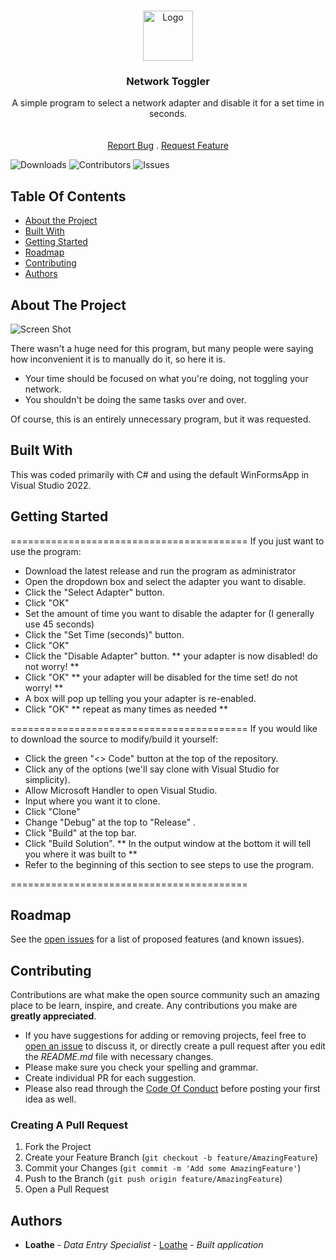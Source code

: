 <br/>
<p align="center">
  <a href="https://github.com/Sinnisterly/Network-Toggler">
    <img src="https://i.imgur.com/SgkqW3l.png" alt="Logo" width="80" height="80">
  </a>

  <h3 align="center">Network Toggler</h3>

  <p align="center">
    A simple program to select a network adapter and disable it for a set time in seconds.
    <br/>
    <br/>
    <br/>
    <a href="https://github.com/Sinnisterly/Network-Toggler/issues">Report Bug</a>
    .
    <a href="https://github.com/Sinnisterly/Network-Toggler/issues">Request Feature</a>
  </p>
</p>

![Downloads](https://img.shields.io/github/downloads/Sinnisterly/Network-Toggler/total) ![Contributors](https://img.shields.io/github/contributors/Sinnisterly/Network-Toggler?color=dark-green) ![Issues](https://img.shields.io/github/issues/Sinnisterly/Network-Toggler) 

## Table Of Contents

* [About the Project](#about-the-project)
* [Built With](#built-with)
* [Getting Started](#getting-started)
* [Roadmap](#roadmap)
* [Contributing](#contributing)
* [Authors](#authors)

## About The Project

![Screen Shot](https://i.imgur.com/4u0qfa4.png)

There wasn't a huge need for this program, but many people were saying how inconvenient it is to manually do it, so here it is.

* Your time should be focused on what you're doing, not toggling your network.
* You shouldn't be doing the same tasks over and over.

Of course, this is an entirely unnecessary program, but it was requested.

## Built With

This was coded primarily with C# and using the default WinFormsApp in Visual Studio 2022.

## Getting Started

=========================================
If you just want to use the program:
* Download the latest release and run the program as administrator
* Open the dropdown box and select the adapter you want to disable.  
* Click the "Select Adapter" button.
* Click "OK"
* Set the amount of time you want to disable the adapter for (I generally use 45 seconds)
* Click the "Set Time (seconds)" button.
* Click "OK"
* Click the "Disable Adapter" button.
** your adapter is now disabled! do not worry! **
* Click "OK" 
** your adapter will be disabled for the time set! do not worry! **
* A box will pop up telling you your adapter is re-enabled.
* Click "OK"
** repeat as many times as needed **

=========================================
If you would like to download the source to modify/build it yourself:
* Click the green "<> Code" button at the top of the repository.
* Click any of the options (we'll say clone with Visual Studio for simplicity).
* Allow Microsoft Handler to open Visual Studio.
* Input where you want it to clone.
* Click "Clone"
* Change "Debug" at the top to "Release" .
* Click "Build" at the top bar.
* Click "Build Solution".
** In the output window at the bottom it will tell you where it was built to ** 
* Refer to the beginning of this section to see steps to use the program.

=========================================


## Roadmap

See the [open issues](https://github.com/Sinnisterly/Network-Toggler/issues) for a list of proposed features (and known issues).

## Contributing

Contributions are what make the open source community such an amazing place to be learn, inspire, and create. Any contributions you make are **greatly appreciated**.
* If you have suggestions for adding or removing projects, feel free to [open an issue](https://github.com/Sinnisterly/Network-Toggler/issues/new) to discuss it, or directly create a pull request after you edit the *README.md* file with necessary changes.
* Please make sure you check your spelling and grammar.
* Create individual PR for each suggestion.
* Please also read through the [Code Of Conduct](https://github.com/Sinnisterly/Network-Toggler/blob/main/CODE_OF_CONDUCT.md) before posting your first idea as well.

### Creating A Pull Request

1. Fork the Project
2. Create your Feature Branch (`git checkout -b feature/AmazingFeature`)
3. Commit your Changes (`git commit -m 'Add some AmazingFeature'`)
4. Push to the Branch (`git push origin feature/AmazingFeature`)
5. Open a Pull Request

## Authors

* **Loathe** - *Data Entry Specialist* - [Loathe](https://github.com/Sinnisterly/) - *Built application*
